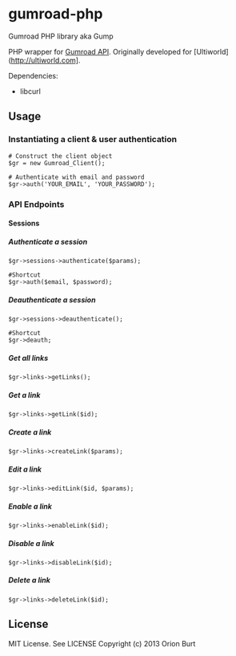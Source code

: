 gumroad-php
===========

Gumroad PHP library aka Gump

PHP wrapper for [Gumroad API](http://gumroad.com/api/). Originally developed for
 [Ultiworld](http://ultiworld.com].

Dependencies:

* libcurl

## Usage

### Instantiating a client & user authentication

    # Construct the client object
    $gr = new Gumroad_Client();
    
    # Authenticate with email and password
    $gr->auth('YOUR_EMAIL', 'YOUR_PASSWORD');

### API Endpoints

#### Sessions

##### Authenticate a session

    $gr->sessions->authenticate($params);
    
    #Shortcut
    $gr->auth($email, $password);

##### Deauthenticate a session

    $gr->sessions->deauthenticate();

    #Shortcut
    $gr->deauth;

##### Get all links

    $gr->links->getLinks();

##### Get a link

    $gr->links->getLink($id);

##### Create a link

    $gr->links->createLink($params);

##### Edit a link

    $gr->links->editLink($id, $params);

##### Enable a link

    $gr->links->enableLink($id);

##### Disable a link

    $gr->links->disableLink($id);

##### Delete a link

    $gr->links->deleteLink($id);

## License
MIT License. See LICENSE
Copyright (c) 2013 Orion Burt
